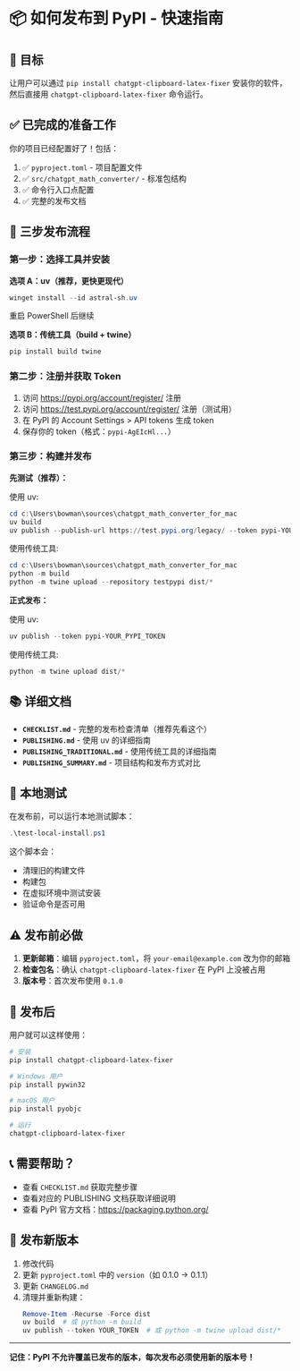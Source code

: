 # 📦 如何发布到 PyPI - 快速指南

## 🎯 目标

让用户可以通过 `pip install chatgpt-clipboard-latex-fixer` 安装你的软件，然后直接用 `chatgpt-clipboard-latex-fixer` 命令运行。

## ✅ 已完成的准备工作

你的项目已经配置好了！包括：

1. ✅ `pyproject.toml` - 项目配置文件
2. ✅ `src/chatgpt_math_converter/` - 标准包结构
3. ✅ 命令行入口点配置
4. ✅ 完整的发布文档

## 🚀 三步发布流程

### 第一步：选择工具并安装

**选项 A：uv（推荐，更快更现代）**
```powershell
winget install --id astral-sh.uv
```
重启 PowerShell 后继续

**选项 B：传统工具（build + twine）**
```powershell
pip install build twine
```

### 第二步：注册并获取 Token

1. 访问 https://pypi.org/account/register/ 注册
2. 访问 https://test.pypi.org/account/register/ 注册（测试用）
3. 在 PyPI 的 Account Settings > API tokens 生成 token
4. 保存你的 token（格式：`pypi-AgEIcHl...`）

### 第三步：构建并发布

**先测试（推荐）：**

使用 uv:
```powershell
cd c:\Users\bowman\sources\chatgpt_math_converter_for_mac
uv build
uv publish --publish-url https://test.pypi.org/legacy/ --token pypi-YOUR_TEST_TOKEN
```

使用传统工具:
```powershell
cd c:\Users\bowman\sources\chatgpt_math_converter_for_mac
python -m build
python -m twine upload --repository testpypi dist/*
```

**正式发布：**

使用 uv:
```powershell
uv publish --token pypi-YOUR_PYPI_TOKEN
```

使用传统工具:
```powershell
python -m twine upload dist/*
```

## 📚 详细文档

- **`CHECKLIST.md`** - 完整的发布检查清单（推荐先看这个）
- **`PUBLISHING.md`** - 使用 uv 的详细指南
- **`PUBLISHING_TRADITIONAL.md`** - 使用传统工具的详细指南
- **`PUBLISHING_SUMMARY.md`** - 项目结构和发布方式对比

## 🧪 本地测试

在发布前，可以运行本地测试脚本：

```powershell
.\test-local-install.ps1
```

这个脚本会：
- 清理旧的构建文件
- 构建包
- 在虚拟环境中测试安装
- 验证命令是否可用

## ⚠️ 发布前必做

1. **更新邮箱**：编辑 `pyproject.toml`，将 `your-email@example.com` 改为你的邮箱
2. **检查包名**：确认 `chatgpt-clipboard-latex-fixer` 在 PyPI 上没被占用
3. **版本号**：首次发布使用 `0.1.0`

## 🎉 发布后

用户就可以这样使用：

```bash
# 安装
pip install chatgpt-clipboard-latex-fixer

# Windows 用户
pip install pywin32

# macOS 用户
pip install pyobjc

# 运行
chatgpt-clipboard-latex-fixer
```

## 📞 需要帮助？

- 查看 `CHECKLIST.md` 获取完整步骤
- 查看对应的 PUBLISHING 文档获取详细说明
- 查看 PyPI 官方文档：https://packaging.python.org/

## 🔄 发布新版本

1. 修改代码
2. 更新 `pyproject.toml` 中的 `version`（如 0.1.0 → 0.1.1）
3. 更新 `CHANGELOG.md`
4. 清理并重新构建：
   ```powershell
   Remove-Item -Recurse -Force dist
   uv build  # 或 python -m build
   uv publish --token YOUR_TOKEN  # 或 python -m twine upload dist/*
   ```

---

**记住：PyPI 不允许覆盖已发布的版本，每次发布必须使用新的版本号！**
